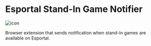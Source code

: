 # Esportal Stand-In Game Notifier
![icon](https://github.com/Coffeboi/Esportal-stand-in-game-notifier/assets/84473858/7362879e-c6cd-42fa-bbb0-2bc846146d55)

Browser extension that sends notification when stand-in games are available on Esportal.
